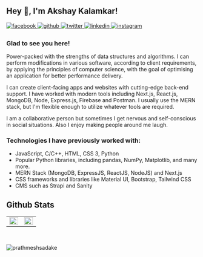 ## Hey 👋, I'm Akshay Kalamkar!  
  

<a href="https://www.facebook.com/prathmeshsadake" target="_blank">
<img src=https://img.shields.io/badge/facebook-%232E87FB.svg?&style=for-the-badge&logo=facebook&logoColor=white alt=facebook style="margin-bottom: 5px;" />
</a>
<a href="https://github.com/prathmeshsadake" target="_blank">
<img src=https://img.shields.io/badge/github-%2324292e.svg?&style=for-the-badge&logo=github&logoColor=white alt=github style="margin-bottom: 5px;" />
</a>
<a href="https://twitter.com/prathmeshsadake" target="_blank">
<img src=https://img.shields.io/badge/twitter-%2300acee.svg?&style=for-the-badge&logo=twitter&logoColor=white alt=twitter style="margin-bottom: 5px;" />
</a>
<a href="https://linkedin.com/in/prathmeshsadake" target="_blank">
<img src=https://img.shields.io/badge/linkedin-%231E77B5.svg?&style=for-the-badge&logo=linkedin&logoColor=white alt=linkedin style="margin-bottom: 5px;" />
</a>
<a href="https://instagram.com/prxthmesh" target="_blank">
<img src=https://img.shields.io/badge/instagram-%23000000.svg?&style=for-the-badge&logo=instagram&logoColor=white alt=instagram style="margin-bottom: 5px;" />
</a>  
  
### Glad to see you here!  
Power-packed with the strengths of data structures and algorithms. I can perform modifications in various software, according to client requirements, by applying the principles of computer science, with the goal of optimising an application for better performance delivery.

I can create client-facing apps and websites with cutting-edge back-end support. I have worked with modern tools including Next.js, React.js, MongoDB, Node, Express.js, Firebase and Postman. I usually use the MERN stack, but I'm flexible enough to utilize whatever tools are required.

I am a collaborative person but sometimes I get nervous and self-conscious in social situations. Also I enjoy making people around me laugh.
<br/>


### Technologies I have previously worked with:

- JavaScript, C/C++, HTML, CSS 3, Python
- Popular Python libraries, including pandas, NumPy, Matplotlib, and many more.
- MERN Stack (MongoDB, ExpressJS, ReactJS, NodeJS) and Next.js
- CSS frameworks and libraries like Material UI, Bootstrap, Tailwind CSS
- CMS such as Strapi and Sanity


## Github Stats  
<table><tr><td valign="top" width="50%">

<img src="https://github-readme-stats.vercel.app/api?username=prathmeshsadake&show_icons=true&count_private=true&hide_border=true" align="left" style="width: 100%" />

</td><td valign="top" width="50%">

<img src="https://github-readme-stats.vercel.app/api/top-langs/?username=prathmeshsadake&hide_border=true&layout=compact&langs_count=6" align="left" style="width: 100%" />

</td></tr></table>  

<br/>  

<!-- <p align="center"> <img alt="Activity" src="https://activity-graph.herokuapp.com/graph?username=prathmeshsadake&theme=react-dark" /> </p> -->

<p><img align="center" src="https://github-readme-streak-stats.herokuapp.com/?user=prathmeshsadake" alt="prathmeshsadake" /></p>

